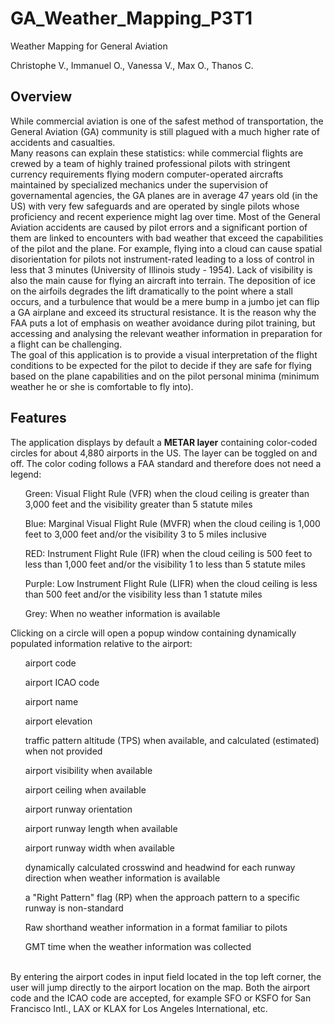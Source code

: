 # GA_Weather_Mapping_P3T1
Weather Mapping for General Aviation

Christophe V., Immanuel O., Vanessa V., Max O., Thanos C.

## Overview ##
While commercial aviation is one of the safest method of transportation, the General Aviation (GA) community is still plagued with a much higher rate of accidents and casualties.<br>
Many reasons can explain these statistics: while commercial flights are crewed by a team of highly trained professional pilots with stringent currency requirements flying modern computer-operated aircrafts maintained by specialized mechanics under the supervision of governamental agencies, the GA planes are in average 47 years old (in the US) with very few safeguards and are operated by single pilots whose proficiency and recent experience might lag over time. Most of the General Aviation accidents are caused by pilot errors and a significant portion of them are linked to encounters with bad weather that exceed the capabilities of the pilot and the plane. For example, flying into a cloud can cause spatial disorientation for pilots not instrument-rated leading to a loss of control in less that 3 minutes (University of Illinois study - 1954). Lack of visibility is also the main cause for flying an aircraft into terrain. The deposition of ice on the airfoils degrades the lift dramatically to the point where a stall occurs, and a turbulence that would be a mere bump in a jumbo jet can flip a GA airplane and exceed its structural resistance. It is the reason why the FAA puts a lot of emphasis on weather avoidance during pilot training, but accessing and analysing the relevant weather information in preparation for a flight can be challenging.<br>
The goal of this application is to provide a visual interpretation of the flight conditions to be expected for the pilot to decide if they are safe for flying based on the plane capabilities and on the pilot personal minima (minimum weather he or she is comfortable to fly into).<br>


## Features ##
The application displays by default a __METAR layer__ containing color-coded circles for about 4,880 airports in the US. The layer can be toggled on and off. The color coding follows a FAA standard and therefore does not need a legend:
<ul>Green: Visual Flight Rule (VFR) when the cloud ceiling is greater than 3,000 feet and the visibility greater than 5 statute miles</ul>
<ul>Blue: Marginal Visual Flight Rule (MVFR) when the cloud ceiling is 1,000 feet to 3,000 feet and/or the visibility 3 to 5 miles inclusive</ul>
<ul>RED: Instrument Flight Rule (IFR) when the cloud ceiling is 500 feet to less than 1,000 feet and/or the visibility 1 to less than 5 statute miles</ul>
<ul>Purple: Low Instrument Flight Rule (LIFR) when the cloud ceiling is less than 500 feet and/or the visibility less than 1 statute miles</ul>
<ul>Grey: When no weather information is available</ul>
Clicking on a circle will open a popup window containing dynamically populated information relative to the airport:
<ul> airport code</ul>
<ul> airport ICAO code </ul>
<ul> airport name </ul>
<ul> airport elevation </ul>
<ul> traffic pattern altitude (TPS) when available, and calculated (estimated) when not provided </ul>
<ul> airport visibility when available </ul>
<ul> airport ceiling when available </ul>
<ul> airport runway orientation </ul>
<ul> airport runway length when available</ul>
<ul> airport runway width when available</ul>
<ul> dynamically calculated crosswind and headwind for each runway direction when weather information is available</ul>
<ul> a "Right Pattern" flag (RP) when the approach pattern to a specific runway is non-standard</ul>
<ul> Raw shorthand weather information in a format familiar to pilots</ul>
<ul> GMT time when the weather information was collected</ul>
<br>
By entering the airport codes in input field located in the top left corner, the user will jump directly to the airport location on the map. Both the airport code and the ICAO code are accepted, for example SFO or KSFO for San Francisco Intl., LAX or KLAX for Los Angeles International, etc.


